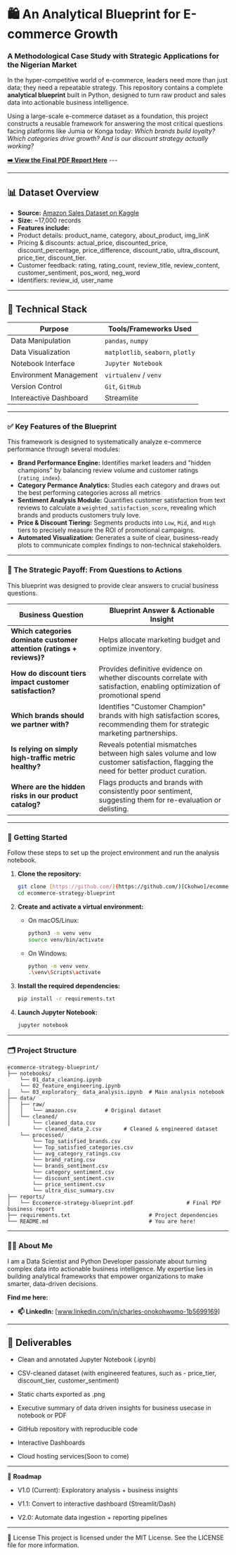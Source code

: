 # 🛍️ An Analytical Blueprint for E-commerce Growth

### A Methodological Case Study with Strategic Applications for the Nigerian Market

In the hyper-competitive world of e-commerce, leaders need more than just data; they need a repeatable strategy. This repository contains a complete **analytical blueprint** built in Python, designed to turn raw product and sales data into actionable business intelligence.

Using a large-scale e-commerce dataset as a foundation, this project constructs a reusable framework for answering the most critical questions facing platforms like Jumia or Konga today: *Which brands build loyalty? Which categories drive growth? And is our discount strategy actually working?*

**[➡️ View the Final PDF Report Here](reports/Ecommerce-strategy-blueprint.pdf)** ---

---
 
## 📊 Dataset Overview

- **Source:** [Amazon Sales Dataset on Kaggle](https://www.kaggle.com/datasets/karkavelrajaj/amazon-sales-dataset)
- **Size:** ~17,000 records
- **Features include:** 
- Product details: product_name, category, about_product, img_linK
- Pricing & discounts: actual_price, discounted_price, discount_percentage, price_difference, discount_ratio, ultra_discount, price_tier, discount_tier.
- Customer feedback: rating, rating_count, review_title, review_content, customer_sentiment, pos_word, neg_word
- Identifiers: review_id, user_name
---

## 🧰 Technical Stack

| Purpose              | Tools/Frameworks Used             |
|----------------------|-----------------------------------|
| Data Manipulation    | `pandas`, `numpy`                 |
| Data Visualization   | `matplotlib`, `seaborn`, `plotly`|
| Notebook Interface   | `Jupyter Notebook`                |
| Environment Management | `virtualenv` / `venv`             |
| Version Control      | `Git`, `GitHub`                   |
| Intereactive Dashboard |  Streamlite                     |
---

### ✅ Key Features of the Blueprint

This framework is designed to systematically analyze e-commerce performance through several modules:

* **Brand Performance Engine:** Identifies market leaders and "hidden champions" by balancing review volume and customer ratings (`rating_index`).
* **Category Permance Analytics:** Studies each category and draws out the best performing categories across all metrics 
* **Sentiment Analysis Module:** Quantifies customer satisfaction from text reviews to calculate a `weighted_satisfaction_score`, revealing which brands and products customers truly love.
* **Price & Discount Tiering:** Segments products into `Low`, `Mid`, and `High` tiers to precisely measure the ROI of promotional campaigns.
* **Automated Visualization:** Generates a suite of clear, business-ready plots to communicate complex findings to non-technical stakeholders.

---
 
### 🧠 The Strategic Payoff: From Questions to Actions

This blueprint was designed to provide clear answers to crucial business questions.

| Business Question                        |           Blueprint Answer & Actionable Insight     |
|------------------------------------------|-----------------------------------------------------|
| **Which categories dominate customer attention (ratings + reviews)?**     | Helps allocate marketing budget and optimize inventory.   |
| **How do discount tiers impact customer satisfaction?** | Provides definitive evidence on whether discounts correlate with satisfaction, enabling optimization of promotional spend |  
| **Which brands should we partner with?** | Identifies "Customer Champion" brands with high satisfaction scores, recommending them for strategic marketing partnerships.         |
| **Is relying on simply high-traffic metric healthy?** | Reveals potential mismatches between high sales volume and low customer satisfaction, flagging the need for better product curation. | 
| **Where are the hidden risks in our product catalog?** | Flags products and brands with consistently poor sentiment, suggesting them for re-evaluation or delisting.|
 
---  
 
### 🚀 Getting Started

Follow these steps to set up the project environment and run the analysis notebook.

1.  **Clone the repository:**
    ```sh
    git clone [https://github.com/](https://github.com/)[Ckohwo]/ecommerce-strategy-blueprint.git
    cd ecommerce-strategy-blueprint
    ```

2.  **Create and activate a virtual environment:**
    * On macOS/Linux:
        ```sh
        python3 -m venv venv
        source venv/bin/activate
        ```
    * On Windows:
        ```sh
        python -m venv venv
        .\venv\Scripts\activate
        ```

3.  **Install the required dependencies:**
    ```sh
    pip install -r requirements.txt
    ```

4.  **Launch Jupyter Notebook:**
    ```sh
    jupyter notebook
    ```

---

### 🗂️ Project Structure
    ecommerce-strategy-blueprint/
    ├── notebooks/
        └── 01_data_cleaning.ipynb
        └── 02_feature_engineering.ipynb
    │   └── 03_exploratory_ data_analysis.ipynb  # Main analysis notebook
    ├── data/
    │   ├── raw/
    │   │   └── amazon.csv         # Original dataset
    │   └── cleaned/
    │       └── cleaned_data.csv
            └── cleaned_data_2.csv       # Cleaned & engineered dataset
        └── processed/
            └── Top_satisfied_brands.csv
            └── Top_satisfied_categories.csv
            └── avg_category_ratings.csv
            └── brand_rating.csv
            └── brands_sentiment.csv
            └── category_sentiment.csv
            └── discount_sentiment.csv
            └── price_sentiment.csv
            └── ultra_disc_summary.csv
    ├── reports/
    │   └── Eccomerce-strategy-blueprint.pdf                 # Final PDF business report
    ├── requirements.txt                         # Project dependencies
    └── README.md                                # You are here!

---

### 🧑‍💼 About Me

I am a Data Scientist and Python Developer passionate about turning complex data into actionable business intelligence. My expertise lies in building analytical frameworks that empower organizations to make smarter, data-driven decisions.


**Find me here:**
* **📫 LinkedIn:** [www.linkedin.com/in/charles-onokohwomo-1b5699169]

---
## 🧾 Deliverables
- Clean and annotated Jupyter Notebook (.ipynb)

- CSV-cleaned dataset (with engineered features, such as - price_tier, discount_tier, customer_sentiment)

- Static charts exported as .png
 
- Executive summary of data driven insights for business usecase in notebook or PDF

- GitHub repository with reproducible code

- Interactive Dashboards

- Cloud hosting services(Soon to come) 

  
---

 
🚀 **Roadmap**

- V1.0 (Current): Exploratory analysis + business insights

- V1.1: Convert to interactive dashboard (Streamlit/Dash)

- V2.0: Automate data ingestion + reporting pipelines

---

📜 License
This project is licensed under the MIT License. See the LICENSE file for more information.
